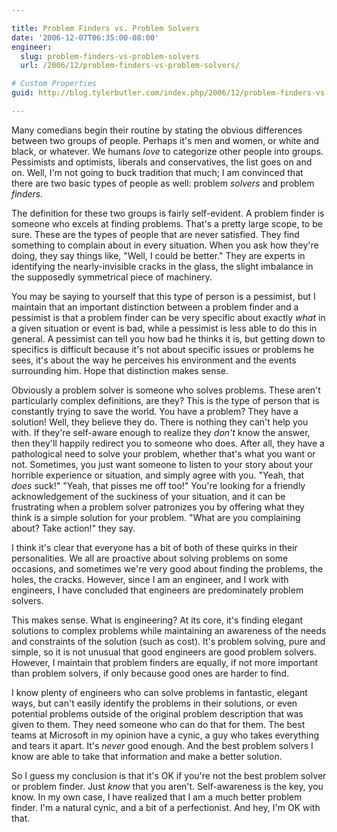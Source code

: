```yaml
---

title: Problem Finders vs. Problem Solvers
date: '2006-12-07T06:35:00-08:00'
engineer:
  slug: problem-finders-vs-problem-solvers
  url: /2006/12/problem-finders-vs-problem-solvers/

# Custom Properties
guid: http://blog.tylerbutler.com/index.php/2006/12/problem-finders-vs-problem-solvers/

---
```


Many comedians begin their routine by stating the obvious differences between
two groups of people. Perhaps it's men and women, or white and black, or
whatever. We humans _love_ to categorize other people into groups. Pessimists
and optimists, liberals and conservatives, the list goes on and on. Well, I'm
not going to buck tradition that much; I am convinced that there are two basic
types of people as well: problem _solvers_ and problem _finders._

The definition for these two groups is fairly self-evident. A problem finder
is someone who excels at finding problems. That's a pretty large scope, to be
sure. These are the types of people that are never satisfied. They find
something to complain about in every situation. When you ask how they're
doing, they say things like, "Well, I could be better." They are experts in
identifying the nearly-invisible cracks in the glass, the slight imbalance in
the supposedly symmetrical piece of machinery.

You may be saying to yourself that this type of person is a pessimist, but I
maintain that an important distinction between a problem finder and a
pessimist is that a problem finder can be very specific about exactly _what_
in a given situation or event is bad, while a pessimist is less able to do
this in general. A pessimist can tell you how bad he thinks it is, but getting
down to specifics is difficult because it's not about specific issues or
problems he sees, it's about the way he perceives his environment and the
events surrounding him. Hope that distinction makes sense.

Obviously a problem solver is someone who solves problems. These aren't
particularly complex definitions, are they? This is the type of person
that is constantly trying to save the world. You have a problem? They have a
solution! Well, they believe they do. There is nothing they can't help you
with. If they're self-aware enough to realize they _don't_ know the answer,
then they'll happily redirect you to someone who does. After all, they have a
pathological need to solve your problem, whether that's what you want or not.
Sometimes, you just want someone to listen to your story about your horrible
experience or situation, and simply agree with you. "Yeah, that _does_ suck!"
"Yeah, that pisses me off too!" You're looking for a friendly acknowledgement
of the suckiness of your situation, and it can be frustrating when a problem
solver patronizes you by offering what they think is a simple solution for
your problem. "What are you complaining about? Take action!" they say.

I think it's clear that everyone has a bit of both of these quirks in their
personalities. We all are proactive about solving problems on some occasions,
and sometimes we're very good about finding the problems, the holes, the
cracks. However, since I am an engineer, and I work with engineers, I have
concluded that engineers are predominately problem solvers.

This makes sense. What is engineering? At its core, it's finding elegant
solutions to complex problems while maintaining an awareness of the needs and
constraints of the solution (such as cost). It's problem solving, pure and
simple, so it is not unusual that good engineers are good problem solvers.
However, I maintain that problem finders are equally, if not more important
than problem solvers, if only because good ones are harder to find.

I know plenty of engineers who can solve problems in fantastic, elegant ways,
but can't easily identify the problems in their solutions, or even potential
problems outside of the original problem description that was given to them.
They need someone who can do that for them. The best teams at Microsoft in my
opinion have a cynic, a guy who takes everything and tears it apart. It's
_never_ good enough. And the best problem solvers I know are able to take that
information and make a better solution.

So I guess my conclusion is that it's OK if you're not the best problem solver
or problem finder. Just _know_ that you aren't. Self-awareness is the key, you
know. In my own case, I have realized that I am a much better problem
finder. I'm a natural cynic, and a bit of a perfectionist. And hey, I'm OK
with that.

